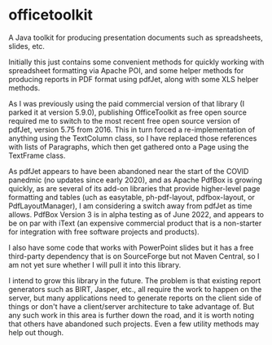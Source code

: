 # officetoolkit
A Java toolkit for producing presentation documents such as spreadsheets, slides, etc.

Initially this just contains some convenient methods for quickly working with spreadsheet formatting via Apache POI, and some helper methods for producing reports in PDF format using pdfJet, along with some XLS helper methods.

As I was previously using the paid commercial version of that library (I parked it at version 5.9.0), publishing OfficeToolkit as free open source required me to switch to the most recent free open source version of pdfJet, version 5.75 from 2016. This in turn forced a re-implementation of anything using the TextColumn class, so I have replaced those references with lists of Paragraphs, which then get gathered onto a Page using the TextFrame class.
  
As pdfJet appears to have been abandoned near the start of the COVID panedmic (no updates since early 2020), and as Apache PdfBox is growing quickly, as are several of its add-on libraries that provide higher-level page formatting and tables (uch as easytable, ph-pdf-layout, pdfbox-layout, or PdfLayoutManager), I am considering a switch away from pdfJet as time allows. PdfBox Version 3 is in alpha testing as of June 2022, and appears to be on par with iText (an expensive commercial product that is a non-starter for integration with free software projects and products).

I also have some code that works with PowerPoint slides but it has a free third-party dependency that is on SourceForge but not Maven Central, so I am not yet sure whether I will pull it into this library.

I intend to grow this library in the future. The problem is that existing report generators such as BIRT, Jasper, etc., all require the work to happen on the server, but many applications need to generate reports on the client side of things or don't have a client/server architecture to take advantage of. But any such work in this area is further down the road, and it is worth noting that others have abandoned such projects. Even a few utility methods may help out though.
